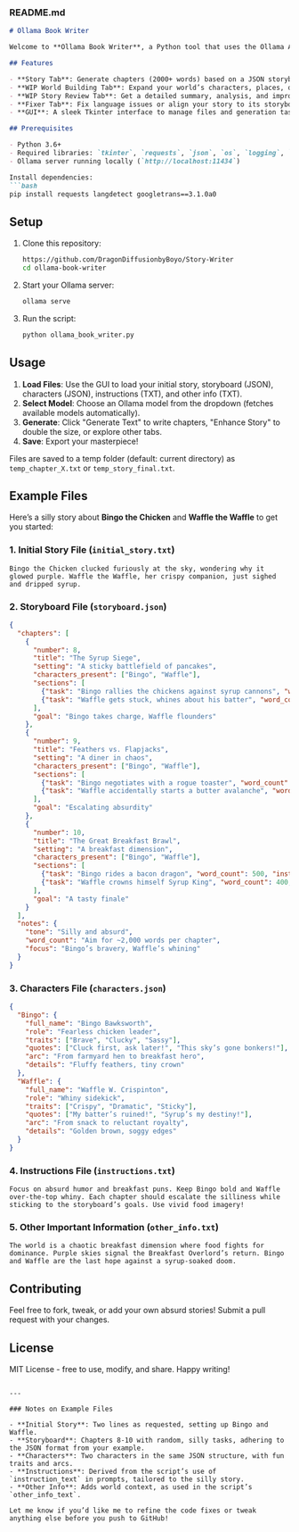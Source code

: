 

### README.md

```markdown
# Ollama Book Writer

Welcome to **Ollama Book Writer**, a Python tool that uses the Ollama API to craft, enhance, review, and fix stories! Whether you're spinning a tale of interdimensional chickens or gritty detective dramas, this script has you covered. Feed it a storyboard, characters, and some instructions, and watch it churn out chapters faster than you can say "plot twist."

## Features

- **Story Tab**: Generate chapters (2000+ words) based on a JSON storyboard, starting from an initial text file.
- **WIP World Building Tab**: Expand your world’s characters, places, or lore with custom prompts.
- **WIP Story Review Tab**: Get a detailed summary, analysis, and improvement suggestions for your story.
- **Fixer Tab**: Fix language issues or align your story to its storyboard.
- **GUI**: A sleek Tkinter interface to manage files and generation tasks.

## Prerequisites

- Python 3.6+
- Required libraries: `tkinter`, `requests`, `json`, `os`, `logging`, `langdetect`, `googletrans==3.1.0a0`
- Ollama server running locally (`http://localhost:11434`)

Install dependencies:
```bash
pip install requests langdetect googletrans==3.1.0a0
```

## Setup

1. Clone this repository:
   ```bash
   https://github.com/DragonDiffusionbyBoyo/Story-Writer
   cd ollama-book-writer
   ```
2. Start your Ollama server:
   ```bash
   ollama serve
   ```
3. Run the script:
   ```bash
   python ollama_book_writer.py
   ```

## Usage

1. **Load Files**: Use the GUI to load your initial story, storyboard (JSON), characters (JSON), instructions (TXT), and other info (TXT).
2. **Select Model**: Choose an Ollama model from the dropdown (fetches available models automatically).
3. **Generate**: Click "Generate Text" to write chapters, "Enhance Story" to double the size, or explore other tabs.
4. **Save**: Export your masterpiece!

Files are saved to a temp folder (default: current directory) as `temp_chapter_X.txt` or `temp_story_final.txt`.

## Example Files

Here’s a silly story about **Bingo the Chicken** and **Waffle the Waffle** to get you started:

### 1. Initial Story File (`initial_story.txt`)
```
Bingo the Chicken clucked furiously at the sky, wondering why it glowed purple. Waffle the Waffle, her crispy companion, just sighed and dripped syrup.
```

### 2. Storyboard File (`storyboard.json`)
```json
{
  "chapters": [
    {
      "number": 8,
      "title": "The Syrup Siege",
      "setting": "A sticky battlefield of pancakes",
      "characters_present": ["Bingo", "Waffle"],
      "sections": [
        {"task": "Bingo rallies the chickens against syrup cannons", "word_count": 500, "instructions": "Show her pluckiness"},
        {"task": "Waffle gets stuck, whines about his batter", "word_count": 400, "instructions": "Add melodrama"}
      ],
      "goal": "Bingo takes charge, Waffle flounders"
    },
    {
      "number": 9,
      "title": "Feathers vs. Flapjacks",
      "setting": "A diner in chaos",
      "characters_present": ["Bingo", "Waffle"],
      "sections": [
        {"task": "Bingo negotiates with a rogue toaster", "word_count": 400, "instructions": "Witty banter"},
        {"task": "Waffle accidentally starts a butter avalanche", "word_count": 500, "instructions": "Slapstick chaos"}
      ],
      "goal": "Escalating absurdity"
    },
    {
      "number": 10,
      "title": "The Great Breakfast Brawl",
      "setting": "A breakfast dimension",
      "characters_present": ["Bingo", "Waffle"],
      "sections": [
        {"task": "Bingo rides a bacon dragon", "word_count": 500, "instructions": "Epic and ridiculous"},
        {"task": "Waffle crowns himself Syrup King", "word_count": 400, "instructions": "Over-the-top glory"}
      ],
      "goal": "A tasty finale"
    }
  ],
  "notes": {
    "tone": "Silly and absurd",
    "word_count": "Aim for ~2,000 words per chapter",
    "focus": "Bingo’s bravery, Waffle’s whining"
  }
}
```

### 3. Characters File (`characters.json`)
```json
{
  "Bingo": {
    "full_name": "Bingo Bawksworth",
    "role": "Fearless chicken leader",
    "traits": ["Brave", "Clucky", "Sassy"],
    "quotes": ["Cluck first, ask later!", "This sky’s gone bonkers!"],
    "arc": "From farmyard hen to breakfast hero",
    "details": "Fluffy feathers, tiny crown"
  },
  "Waffle": {
    "full_name": "Waffle W. Crispinton",
    "role": "Whiny sidekick",
    "traits": ["Crispy", "Dramatic", "Sticky"],
    "quotes": ["My batter’s ruined!", "Syrup’s my destiny!"],
    "arc": "From snack to reluctant royalty",
    "details": "Golden brown, soggy edges"
  }
}
```

### 4. Instructions File (`instructions.txt`)
```
Focus on absurd humor and breakfast puns. Keep Bingo bold and Waffle over-the-top whiny. Each chapter should escalate the silliness while sticking to the storyboard’s goals. Use vivid food imagery!
```

### 5. Other Important Information (`other_info.txt`)
```
The world is a chaotic breakfast dimension where food fights for dominance. Purple skies signal the Breakfast Overlord’s return. Bingo and Waffle are the last hope against a syrup-soaked doom.
```

## Contributing

Feel free to fork, tweak, or add your own absurd stories! Submit a pull request with your changes.

## License

MIT License - free to use, modify, and share. Happy writing!
```

---

### Notes on Example Files

- **Initial Story**: Two lines as requested, setting up Bingo and Waffle.
- **Storyboard**: Chapters 8-10 with random, silly tasks, adhering to the JSON format from your example.
- **Characters**: Two characters in the same JSON structure, with fun traits and arcs.
- **Instructions**: Derived from the script’s use of `instruction_text` in prompts, tailored to the silly story.
- **Other Info**: Adds world context, as used in the script’s `other_info_text`.

Let me know if you’d like me to refine the code fixes or tweak anything else before you push to GitHub!